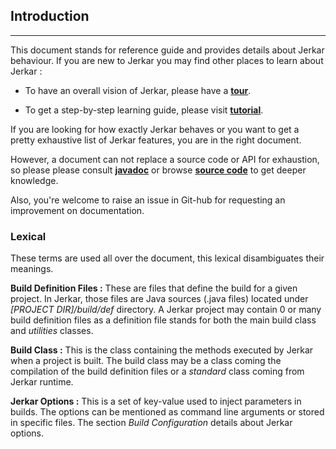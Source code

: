 ## Introduction
----

This document stands for reference guide and provides details about Jerkar behaviour. If you are new to Jerkar you may find other places to learn about Jerkar :  

* To have an overall vision of Jerkar, please have a [__tour__](http://jerkar.github.io/tour.html).

* To get a step-by-step learning guide, please visit [__tutorial__](http://jerkar.github.io/documentation/latest/getting-started.html).

If you are looking for how exactly Jerkar behaves or you want to get a pretty exhaustive list of Jerkar features, you are in the right document.

However, a document can not replace a source code or API for exhaustion, so please please consult [__javadoc__](http://jerkar.github.io/javadoc/latest/index.html) or browse [__source code__](https://github.com/jerkar/jerkar/tree/master/org.jerkar.core) to get deeper knowledge. 

Also, you're welcome to raise an issue in Git-hub for requesting an improvement on documentation.

### Lexical

These terms are used all over the document, this lexical disambiguates their meanings.

<strong>Build Definition Files :</strong> These are files that define the build for a given project. In Jerkar, those files are Java sources (.java files) located under _[PROJECT DIR]/build/def_ directory. 
A Jerkar project may contain 0 or many build definition files as a definition file stands for both the main build class and _utilities_ classes.
  
<strong>Build Class :</strong> This is the class containing the methods executed by Jerkar when a project is built. 
The build class may be a class coming the compilation of the build definition files or a _standard_ class coming from Jerkar runtime.   
 
<strong>Jerkar Options :</strong> This is a set of key-value used to inject parameters in builds. The options can be mentioned as command line arguments or stored in specific files.
The section _Build Configuration_ details about Jerkar options.

